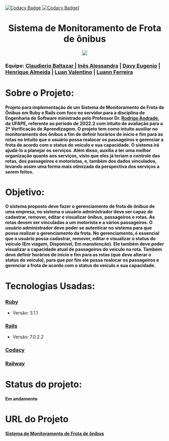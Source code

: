 [![Codacy Badge](https://api.codacy.com/project/badge/Grade/6026e63bf38f4d3f81e647bc6c425ed0)](https://app.codacy.com/gh/Projeto-ES-2-VA/Monitoramento_de_Frota_de_Onibus?utm_source=github.com&utm_medium=referral&utm_content=Projeto-ES-2-VA/Monitoramento_de_Frota_de_Onibus&utm_campaign=Badge_Grade)
[![Codacy Badge](https://app.codacy.com/project/badge/Grade/87eda09158014c4d9c69249797f1f51b)](https://app.codacy.com/gh/Projeto-ES-2-VA/Monitoramento_de_Frota_de_Onibus/dashboard?utm_source=gh&utm_medium=referral&utm_content=&utm_campaign=Badge_grade)]
<div align="center">
<h1>Sistema de Monitoramento de Frota de ônibus</h1>
<img src="https://raw.githubusercontent.com/Projeto-ES-2-VA/Monitoramento_de_Frota_de_Onibus/main/documentos/logo.png"/>


</div>

<h3>Equipe:
   <a href = "https://github.com/Claudierio"> Claudierio Baltazar </a> |
   <a href = "https://github.com/alex-bcc"> Inês Alessandra</a> |
   <a href = "https://github.com/DavyEugenio"> Davy Eugenio</a> |
   <a href = "https://github.com/Dev-Henrique-Almeida">Henrique Almeida</a> |
   <a href = "https://github.com/LuanValentinoS">Luan Valentino</a> |
   <a href = "https://github.com/LuoLuann">Luann Ferreira</a>
</h3>

<h1>Sobre o Projeto:</h1>

<h4>Projeto para implementação de um Sistema de Monitoramento de Frota de Ônibus em Ruby e Rails com foco no servidor para a disciplina de Engenharia de Software ministrado pelo Professor Dr. <a href = "https://github.com/rcaa">Rodrigo Andrade</a>, da UFAPE, referente ao período de 2022.2 com intuito de avaliação para a 2ª Verificação de Aprendizagem. O projeto tem como intuito auxiliar no monitoramento dos ônibus a fim de definir horários de início e fim para as rotas no intuito que o usuário possa realocar os passageiros e gerenciar a frota de acordo com o status do veículo e sua capacidade. O sistema irá ajudá-lo a planejar os serviços. Além disso, auxilia a ter uma melhor organização quanto aos serviços, visto que eles já teriam o controle das rotas, dos passageiros e motoristas, e, também dos dados vinculados, levando assim uma forma mais otimizada da perspectiva dos serviços a serem feitos.</h4>

<h1>Objetivo:</h1>

   <h4> O sistema proposto deve fazer o gerenciamento de frota de ônibus de uma empresa, no sistema o usuário administrador deve ser capaz de cadastrar, remover, editar e visualizar ônibus, passageiros e rotas. As rotas devem ser vinculadas a um motorista e a vários passageiros. O usuário administrador deve poder se autenticar no sistema para que possa realizar o gerenciamento da frota. No gerenciamento, é essencial que o usuário possa cadastrar, remover, editar e visualizar o status do veículo (Em viagem, Disponível, Em manutenção). Ele também deve poder visualizar a capacidade atual de passageiros do veículo na rota. Também deve definir horários de início e fim para as rotas (que deve alterar o status do veículo), para que por fim ele possa realocar os passageiros e gerenciar a frota de acordo com o status do veículo e sua capacidade. </h4>

<h1>Tecnologias Usadas:</h1>

<h3><a href = "https://www.ruby-lang.org/pt/">Ruby</a></h3>
<ul>
   <li>Versão: 3.1.1</li>
</ul>

<h3><a href = "https://rubyonrails.org/">Rails</a></h3>
<ul>
   <li>Versão: 7.0.2.2</li>
</ul>

<h3><a href = "https://www.codacy.com/product">Codacy</a></h3>
<h3><a href = "https://railway.app">Railway</a></h3>


<h1>Status do projeto:</h1>
<h4>Em andamento</h4>

<h1>URL do Projeto</h1>
<h4>
   <a href = "https://katchau-production-1521.up.railway.app/">Sistema de Monitoramento de Frota de ônibus</a>
</h4>
